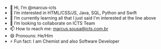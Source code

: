 - 👋 Hi, I’m @marcus-icts
- 👀 I’m interested in HTML/CSS/JS, Java, SQL, Python and Swift
- 🌱 I’m currently learning all that I just said I'm interested at the line above
- 💞️ I’m looking to collaborate on ICTS Team
- 📫 How to reach me: marcus.sousa@icts.com.br
- 😄 Pronouns: He/Him
- ⚡ Fun fact: I am Chemist and also Software Developer

<!---
marcus-icts/marcus-icts is a ✨ special ✨ repository because its `README.md` (this file) appears on your GitHub profile.
You can click the Preview link to take a look at your changes.
--->
